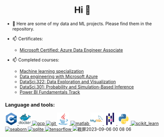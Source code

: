 <h1 align="center">Hi 👋 </h1>

- 🔭 Here are some of my data and ML projects. Please find them in the repository.


- 📫 Certificates:
  - [Microsoft Certified: Azure Data Engineer Associate](https://learn.microsoft.com/api/credentials/share/en-gb/JingxuanZhu-9254/602D1CD036C0AF3F?sharingId=1E9231B97639D8A2)

- 📫 Completed courses:
     - [Machine learning specialization](https://coursera.org/share/0a0cf41bb508b915d2c7783201e9c2c2)
     - [Data engineering with Microsoft Azure](https://graduation.udacity.com/confirm/e/756869fc-197b-11ee-809e-4b12df9c1175)
     - [DataSci.322: Data Exploration and Visualization](https://courses.edx.org/certificates/7f3b6017664d4d5bbaa50291b0b013dd?_gl=1*3433wo*_ga*OTYxNDA1MDQuMTY5NTkxMjkzNg..*_ga_D3KS4KMDT0*MTY5NjkzNDM3MC41LjEuMTY5NjkzNDM3Ni41NC4wLjA.)
     - [DataSci.301: Probability and Simulation-Based Inference](https://courses.edx.org/certificates/baf7e4f86dd04ef2b003765fe70af379?_gl=1*wa2km7*_ga*OTYxNDA1MDQuMTY5NTkxMjkzNg..*_ga_D3KS4KMDT0*MTY5NjkzNDM3MC41LjEuMTY5NjkzNDM3Ni41NC4wLjA.)
     - [Power BI Fundamentals Track](https://www.datacamp.com/statement-of-accomplishment/track/cd50afd39b7030e27eb00f9cda92e3993a0d28f8?raw=1)

<h3 align="left">Language and tools:</h3>
<p align="left">
</p>

<p align="left"> <a href="https://www.w3schools.com/cpp/" target="_blank" rel="noreferrer"> <img src="https://raw.githubusercontent.com/devicons/devicon/master/icons/cplusplus/cplusplus-original.svg" alt="cplusplus" width="40" height="40"/> </a> <a href="https://www.docker.com/" target="_blank" rel="noreferrer"> <img src="https://raw.githubusercontent.com/devicons/devicon/master/icons/docker/docker-original-wordmark.svg" alt="docker" width="40" height="40"/> </a> <a href="https://cloud.google.com" target="_blank" rel="noreferrer"> <img src="https://www.vectorlogo.zone/logos/google_cloud/google_cloud-icon.svg" alt="gcp" width="40" height="40"/> </a> <a href="https://git-scm.com/" target="_blank" rel="noreferrer"> <img src="https://www.vectorlogo.zone/logos/git-scm/git-scm-icon.svg" alt="git" width="40" height="40"/> </a> <a href="https://www.java.com" target="_blank" rel="noreferrer"> <img src="https://raw.githubusercontent.com/devicons/devicon/master/icons/java/java-original.svg" alt="java" width="40" height="40"/> </a> <a href="https://www.mathworks.com/" target="_blank" rel="noreferrer"> <img src="https://upload.wikimedia.org/wikipedia/commons/2/21/Matlab_Logo.png" alt="matlab" width="40" height="40"/> </a> <a href="https://www.mysql.com/" target="_blank" rel="noreferrer"> <img src="https://raw.githubusercontent.com/devicons/devicon/master/icons/mysql/mysql-original-wordmark.svg" alt="mysql" width="40" height="40"/> </a> <a href="https://pandas.pydata.org/" target="_blank" rel="noreferrer"> <img src="https://raw.githubusercontent.com/devicons/devicon/2ae2a900d2f041da66e950e4d48052658d850630/icons/pandas/pandas-original.svg" alt="pandas" width="40" height="40"/> </a> <a href="https://www.python.org" target="_blank" rel="noreferrer"> <img src="https://raw.githubusercontent.com/devicons/devicon/master/icons/python/python-original.svg" alt="python" width="40" height="40"/> </a> <a href="https://scikit-learn.org/" target="_blank" rel="noreferrer"> <img src="https://upload.wikimedia.org/wikipedia/commons/0/05/Scikit_learn_logo_small.svg" alt="scikit_learn" width="40" height="40"/> </a> <a href="https://seaborn.pydata.org/" target="_blank" rel="noreferrer"> <img src="https://seaborn.pydata.org/_images/logo-mark-lightbg.svg" alt="seaborn" width="40" height="40"/> </a> <a href="https://www.sqlite.org/" target="_blank" rel="noreferrer"> <img src="https://www.vectorlogo.zone/logos/sqlite/sqlite-icon.svg" alt="sqlite" width="40" height="40"/> </a> <a href="https://www.tensorflow.org" target="_blank" rel="noreferrer"> <img src="https://www.vectorlogo.zone/logos/tensorflow/tensorflow-icon.svg" alt="tensorflow" width="40" height="40"/> </a><img width="91" alt="截屏2023-09-06 00 08 06" src="https://github.com/jingxuan091/jingxuan091/assets/115550007/71022c48-9d54-4755-b558-2cf29e8894c2">
<p>

